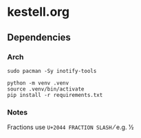 # kestell.org

## Dependencies

### Arch

```
sudo pacman -Sy inotify-tools
```

```
python -m venv .venv
source .venv/bin/activate
pip install -r requirements.txt
```

### Notes

Fractions use `U+2044 FRACTION SLASH` ⁄ e.g. 1⁄2
